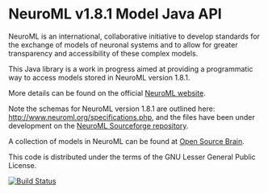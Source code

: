 NeuroML v1.8.1 Model Java API
=============================

NeuroML is an international, collaborative initiative to develop standards for the exchange of models of neuronal systems and to 
allow for greater transparency and accessibility of these complex models.

This Java library is a work in progress aimed at providing a programmatic way to access models stored in NeuroML version 1.8.1.

More details can be found on the official [NeuroML website](http://www.neuroml.org). 

Note the schemas for NeuroML version 1.8.1 are outlined here: http://www.neuroml.org/specifications.php, 
and the files have been under development on the [NeuroML Sourceforge repository](https://sourceforge.net/p/neuroml/code/HEAD/tree/trunk/web/NeuroMLFiles/Schemata/v1.8.1/). 

A collection of models in NeuroML can be found at [Open Source Brain](http://www.opensourcebrain.org).

This code is distributed under the terms of the GNU Lesser General Public License.

[![Build Status](https://travis-ci.com/NeuroML/org.neuroml1.model.svg?branch=master)](https://travis-ci.com/NeuroML/org.neuroml1.model)
